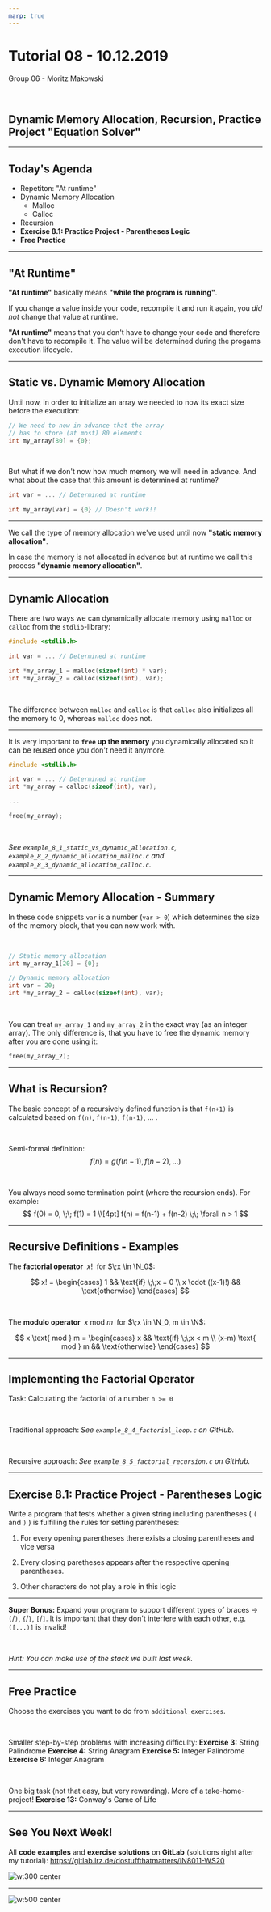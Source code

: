 ```yaml
---
marp: true
---
```


<style>
img[alt~="center"] {
  display: block;
  margin: 0 auto;
}
</style>

# Tutorial 08 - 10.12.2019

Group 06 - Moritz Makowski

<br/>

## Dynamic Memory Allocation, Recursion, Practice Project "Equation Solver"

---

## Today's Agenda

* Repetiton: "At runtime"
* Dynamic Memory Allocation
    * Malloc
    * Calloc
* Recursion
* **Exercise 8.1: Practice Project - Parentheses Logic**
* **Free Practice**

---

## "At Runtime"

**"At runtime"** basically means **"while the program is running"**.

If you change a value inside your code, recompile it and run it again, you *did not* change that value at runtime.

**"At runtime"** means that you don't have to change your code and therefore don't have to recompile it. The value will be determined during the progams execution lifecycle.

---

## Static vs. Dynamic Memory Allocation

Until now, in order to initialize an array we needed to now its exact size before the execution:

```c
// We need to now in advance that the array
// has to store (at most) 80 elements
int my_array[80] = {0};
```

<br/>

But what if we don't now how much memory we will need in advance. And what about the case that this amount is determined at runtime?

```c
int var = ... // Determined at runtime

int my_array[var] = {0} // Doesn't work!!
```

---

We call the type of memory allocation we've used until now **"static memory allocation"**.

In case the memory is not allocated in advance but at runtime we call this process **"dynamic memory allocation"**.

---

## Dynamic Allocation

There are two ways we can dynamically allocate memory using `malloc` or `calloc` from the `stdlib`-library:
```c
#include <stdlib.h>

int var = ... // Determined at runtime

int *my_array_1 = malloc(sizeof(int) * var);
int *my_array_2 = calloc(sizeof(int), var);
```

<br/>

The difference between `malloc` and `calloc` is that `calloc` also initializes all the memory to 0, whereas `malloc` does not.

---

It is very important to **`free` up the memory** you dynamically allocated so it can be reused once you don't need it anymore.

```c
#include <stdlib.h>

int var = ... // Determined at runtime
int *my_array = calloc(sizeof(int), var);

...

free(my_array);
```

<br/>

*See `example_8_1_static_vs_dynamic_allocation.c`, `example_8_2_dynamic_allocation_malloc.c` and `example_8_3_dynamic_allocation_calloc.c`.*

---

## Dynamic Memory Allocation - Summary

In these code snippets `var` is a number (`var > 0`) which determines the size of the memory block, that you can now work with.

<br/>

```c
// Static memory allocation
int my_array_1[20] = {0};

// Dynamic memory allocation
int var = 20;
int *my_array_2 = calloc(sizeof(int), var);
```

<br/>

You can treat `my_array_1` and `my_array_2` in the exact way (as an integer array). The only difference is, that you have to free the dynamic memory after you are done using it:

```c
free(my_array_2);
```

---

## What is Recursion?

The basic concept of a recursively defined function is that `f(n+1)` is calculated based on `f(n)`, `f(n-1)`, `f(n-1)`, ... .

<br/>

Semi-formal definition:
$$
f(n) = g(f(n-1), f(n-2), ...)
$$

<br/>

You always need some termination point (where the recursion ends). For example:
$$
f(0) = 0, \;\;
f(1) = 1 \\[4pt]
f(n) = f(n-1) + f(n-2) \;\; \forall n > 1
$$

---

## Recursive Definitions - Examples

The **factorial operator** $\;x!\;$ for $\;x \in \N_0$:

$$
x! =
\begin{cases}
1 && \text{if} \;\;x = 0 \\
x \cdot ((x-1)!) && \text{otherwise}
\end{cases}
$$

<br/>

The **modulo operator** $\;x \text{ mod } m\;$ for $\;x \in \N_0, m \in \N$:

$$
x \text{ mod } m =
\begin{cases}
x && \text{if} \;\;x < m \\
(x-m) \text{ mod } m && \text{otherwise}
\end{cases}
$$

---

## Implementing the Factorial Operator

Task: Calculating the factorial of a number `n >= 0`

<br/>

Traditional approach:
*See `example_8_4_factorial_loop.c` on GitHub.* 

<br/>

Recursive approach:
*See `example_8_5_factorial_recursion.c` on GitHub.* 

---

## **Exercise 8.1: Practice Project - Parentheses Logic**

Write a program that tests whether a given string including parentheses ( `(` and `)` ) is fulfilling the rules for setting parentheses:

1. For every opening parentheses there exists a closing parentheses and vice versa

2. Every closing paretheses appears after the respective opening parentheses.

3. Other characters do not play a role in this logic

---

**Super Bonus:** Expand your program to support different types of braces -> `(`/`)`, `{`/`}`, `[`/`]`. It is important that they don't interfere with each other, e.g. `([...)]` is invalid!

<br/>

*Hint: You can make use of the stack we built last week.*

---

## **Free Practice**

Choose the exercises you want to do from `additional_exercises`.

<br/>

Smaller step-by-step problems with increasing difficulty:
**Exercise 3:** String Palindrome
**Exercise 4:** String Anagram
**Exercise 5:** Integer Palindrome
**Exercise 6:** Integer Anagram

<br/>

One big task (not that easy, but very rewarding). More of a take-home-project!
**Exercise 13:** Conway's Game of Life

---

## See You Next Week!

All **code examples** and **exercise solutions** on **GitLab** (solutions right after my tutorial):
https://gitlab.lrz.de/dostuffthatmatters/IN8011-WS20

<!-- Generated with https://www.qrcode-monkey.com/de -->

![w:300 center](../gitlab-qr-code.png)

---

![w:500 center](../memes/tutorial-08.jpg)

